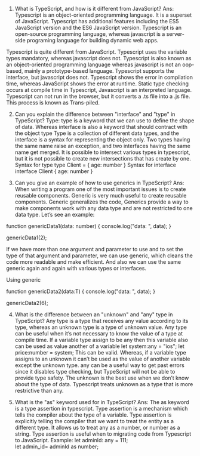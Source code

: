 1. What is TypeScript, and how is it different from JavaScript?
Ans: Typescript is an object-oriented programming language. It is a superset of JavaScript. Typescript has additional features including the ES5 JavaScript version and the ES6 JavaScript version. Typescript is an open-source programming language, whereas javascript is a server-side programing language for building dynamic web apps. 

Typescript is quite different from JavaScript. Typescript uses the variable types mandatory, whereas javascript does not.
Typescript is also known as an object-oriented programming language whereas javascript is not an oop-based, mainly a prototype-based language.
Typescript supports the interface, but javascript does not.
Typescript shows the error in compilation time, whereas JavaScript shows the error at runtime. 
Static type checking occurs at compile time in Typescript, Javascript is an interpreted language.
Typescript can not run in the browser, but it converts a .ts file into a .js file. This process is known as Trans-piled.

2.  Can you explain the difference between "interface" and "type" in TypeScript?
Type:
type is a keyword that we can use to define the shape of data. Whereas interface is also a keyword that should contract with the object type
Type is a collection of different data types, and the interface is a syntax for representing the object only.
Two types having the same name raise an exception, and two interfaces having the same name get merged.
It is possible to intersect various types in typescript, but it is not possible to create new intersections that has create by one. 
Syntax for type 
type Client = { age: number }
Syntax for interface
interface Client { age: number }


3. Can you give an example of how to use generics in TypeScript?
Ans: When writing a program one of the most important issues is to create reusable components. Generic is very much useful to create reusable components.
Generic generalizes the code, Generics provide a way to make components work with any data type and are not restricted to one data type. 
Let’s see an example:

function genericData1(data: number) {
    console.log("data: ", data);
}

genericData1(2);

If we have more than one argument and parameter to use and to set the type of that argument and parameter, we can use generic, which cleans the code more readable and make efficient. And also we can use the same generic again and again with various types or interfaces.

Using generic

function genericData2<T>(data:T) {
    console.log("data: ", data);
}

genericData2(6);

4. What is the difference between an "unknown" and "any" type in TypeScript?
Any type is a type that receives any value according to its type, whereas an unknown type is a type of unknown value. 
Any type can be useful when it’s not necessary to know the value of a type at compile time.
If a variable type assign to be any then this variable also can be used as value  another of a variable 
let system:any = "ios";
let price:number = system;
This can be valid.
Whereas, if a variable type assigns to an unknown it can’t be used as the value of another variable except the unknown type.
any can be a useful way to get past errors since it disables type checking, but TypeScript will not be able to provide type safety.
The unknown is the best use when we don’t know about the type of data.
Typescript treats unknown as a type that is more restrictive than any.

5. What is the "as" keyword used for in TypeScript?
Ans: The as keyword is a type assertion in typescript. Type assertion is a mechanism which tells the compiler about the type of a variable. Type assertion is explicitly telling the compiler that we want to treat the entity as a different type. It allows us to treat any as a number, or number as a string. Type assertion is useful when to migrating code from Typescript to JavaScript. 
Example:
let adminId: any = 111;   
let admin_id= adminId as number;   






